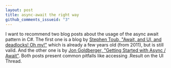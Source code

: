 ```yaml
---
layout: post
title: async-await the right way
github_comments_issueid: "3"
---
```


I want to recommend two blog posts about the usage of the async await pattern in C#.
The first one is a blog by [Stephen Toub, "Await, and UI, and deadlocks! Oh my!"](https://blogs.msdn.microsoft.com/pfxteam/2011/01/13/await-and-ui-and-deadlocks-oh-my/ "Await, and UI, and deadlocks! Oh my!")
which is already a few years old (from 2011), but is still valid.
And the other one is by [Jon Goldberger, "Getting Started with Async / Await"](https://blog.xamarin.com/getting-started-with-async-await/ "Getting Started with Async / Await").
Both posts present common pitfalls like accessing .Result on the UI Thread.
